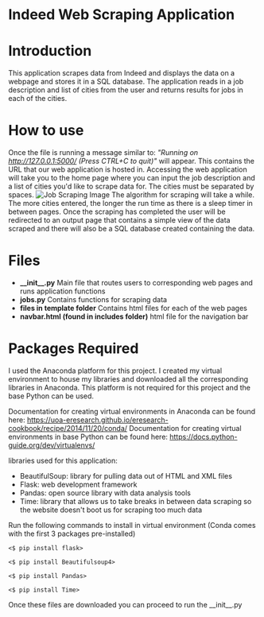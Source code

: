 # **Indeed Web Scraping Application**

# **Introduction**
This application scrapes data from Indeed and displays the data on a webpage and stores it in a SQL database.
The application reads in a job description and list of cities from the user and returns results for jobs in 
each of the cities.

# **How to use**
Once the file is running a message similar to:  *"Running on http://127.0.0.1:5000/ (Press CTRL+C to quit)"* 
will appear. This contains the URL that our web application is hosted in. 
Accessing the web application will take you to the home page where you can input the job description and
a list of cities you'd like to scrape data for. The cities must be separated by spaces.
![Job Scraping Image](https://github.com/wreuben/WebScraping/tree/master/Images/search_page.png)
The algorithm for scraping will take a while. The more cities entered, the longer the run time as there is a sleep
timer in between pages. Once the scraping has completed the user will be redirected to an output page that contains
a simple view of the data scraped and there will also be a SQL database created containing the data.

# **Files**
* **\_\_init\_\_.py**
	Main file that routes users to corresponding web pages and runs application functions
* **jobs.py**
	Contains functions for scraping data
* **files in template folder**
	Contains html files for each of the web pages
* **navbar.html (found in includes folder)**
	html file for the navigation bar

# **Packages Required**
I used the Anaconda platform for this project. I created my virtual environment to house my libraries and 
downloaded all the corresponding libraries in Anaconda. This platform is not required for this project and
the base Python can be used.

Documentation for creating virtual environments in Anaconda can be found here:
https://uoa-eresearch.github.io/eresearch-cookbook/recipe/2014/11/20/conda/
Documentation for creating virtual environments in base Python can be found here:
https://docs.python-guide.org/dev/virtualenvs/

libraries used for this application:
* BeautifulSoup: library for pulling data out of HTML and XML files
* Flask: web development framework
* Pandas: open source library with data analysis tools
* Time: library that allows us to take breaks in between data scraping so the website doesn't boot 
us for scraping too much data

Run the following commands to install in virtual environment (Conda comes with the first 3 packages pre-installed)

`<$ pip install flask>`

`<$ pip install Beautifulsoup4>` 

`<$ pip install Pandas>`

`<$ pip install Time>`

Once these files are downloaded you can proceed to run the \_\_init\_\_.py
